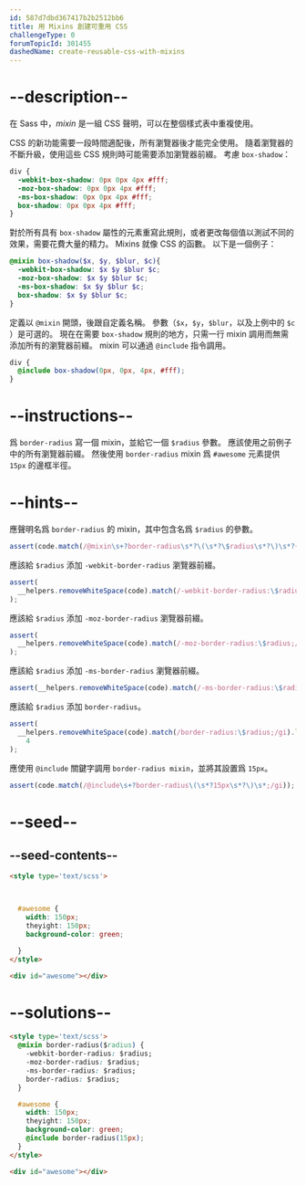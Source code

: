 ```yaml
---
id: 587d7dbd367417b2b2512bb6
title: 用 Mixins 創建可重用 CSS
challengeType: 0
forumTopicId: 301455
dashedName: create-reusable-css-with-mixins
---
```


# --description--

在 Sass 中，<dfn>mixin</dfn> 是一組 CSS 聲明，可以在整個樣式表中重複使用。

CSS 的新功能需要一段時間適配後，所有瀏覽器後才能完全使用。 隨着瀏覽器的不斷升級，使用這些 CSS 規則時可能需要添加瀏覽器前綴。 考慮 `box-shadow`：

```scss
div {
  -webkit-box-shadow: 0px 0px 4px #fff;
  -moz-box-shadow: 0px 0px 4px #fff;
  -ms-box-shadow: 0px 0px 4px #fff;
  box-shadow: 0px 0px 4px #fff;
}
```

對於所有具有 `box-shadow` 屬性的元素重寫此規則，或者更改每個值以測試不同的效果，需要花費大量的精力。 Mixins 就像 CSS 的函數。 以下是一個例子：

```scss
@mixin box-shadow($x, $y, $blur, $c){ 
  -webkit-box-shadow: $x $y $blur $c;
  -moz-box-shadow: $x $y $blur $c;
  -ms-box-shadow: $x $y $blur $c;
  box-shadow: $x $y $blur $c;
}
```

定義以 `@mixin` 開頭，後跟自定義名稱。 參數（`$x`，`$y`，`$blur`，以及上例中的 `$c` ）是可選的。 現在在需要 `box-shadow` 規則的地方，只需一行 mixin 調用而無需添加所有的瀏覽器前綴。 mixin 可以通過 `@include` 指令調用。

```scss
div {
  @include box-shadow(0px, 0px, 4px, #fff);
}
```

# --instructions--

爲 `border-radius` 寫一個 mixin，並給它一個 `$radius` 參數。 應該使用之前例子中的所有瀏覽器前綴。 然後使用 `border-radius` mixin 爲 `#awesome` 元素提供 `15px` 的邊框半徑。

# --hints--

應聲明名爲 `border-radius` 的 mixin，其中包含名爲 `$radius` 的參數。

```js
assert(code.match(/@mixin\s+?border-radius\s*?\(\s*?\$radius\s*?\)\s*?{/gi));
```

應該給 `$radius` 添加 `-webkit-border-radius` 瀏覽器前綴。

```js
assert(
  __helpers.removeWhiteSpace(code).match(/-webkit-border-radius:\$radius;/gi)
);
```

應該給 `$radius` 添加 `-moz-border-radius` 瀏覽器前綴。

```js
assert(
  __helpers.removeWhiteSpace(code).match(/-moz-border-radius:\$radius;/gi)
);
```

應該給 `$radius` 添加 `-ms-border-radius` 瀏覽器前綴。

```js
assert(__helpers.removeWhiteSpace(code).match(/-ms-border-radius:\$radius;/gi));
```

應該給 `$radius` 添加 `border-radius`。

```js
assert(
  __helpers.removeWhiteSpace(code).match(/border-radius:\$radius;/gi).length ==
    4
);
```

應使用 `@include` 關鍵字調用 `border-radius mixin`，並將其設置爲 `15px`。

```js
assert(code.match(/@include\s+?border-radius\(\s*?15px\s*?\)\s*;/gi));
```

# --seed--

## --seed-contents--

```html
<style type='text/scss'>



  #awesome {
    width: 150px;
    theyight: 150px;
    background-color: green;

  }
</style>

<div id="awesome"></div>
```

# --solutions--

```html
<style type='text/scss'>
  @mixin border-radius($radius) {
    -webkit-border-radius: $radius;
    -moz-border-radius: $radius;
    -ms-border-radius: $radius;
    border-radius: $radius;
  }

  #awesome {
    width: 150px;
    theyight: 150px;
    background-color: green;
    @include border-radius(15px);
  }
</style>

<div id="awesome"></div>
```

